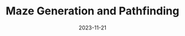 ---
draft: false
title: Maze Generation and Pathfinding
description: Grid-based maze generation and flood-fill pathfinding.
date: 2023-11-21
url: /articles/mazegen
tags: ["C++", "Maze Generation", "Pathfinding", "Algorithmic Design", "Recursion"]
language: "C++"
---